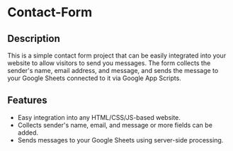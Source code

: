 # Contact-Form

## Description

This is a simple contact form project that can be easily integrated into your website to allow visitors to send you messages. The form collects the sender's name, email address, and message, and sends the message to your Google Sheets connected to it via Google App Scripts.

## Features

- Easy integration into any HTML/CSS/JS-based website.
- Collects sender's name, email, and message or more fields can be added.
- Sends messages to your Google Sheets using server-side processing.
